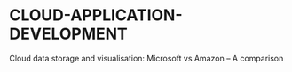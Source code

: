 # CLOUD-APPLICATION-DEVELOPMENT
Cloud data storage and visualisation: Microsoft vs Amazon – A comparison
